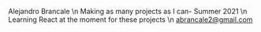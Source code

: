 Alejandro Brancale \n
Making as many projects as I can- Summer 2021 \n
Learning React at the moment for these projects \n
abrancale2@gmail.com 
